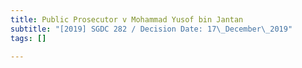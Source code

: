```yaml
---
title: Public Prosecutor v Mohammad Yusof bin Jantan
subtitle: "[2019] SGDC 282 / Decision Date: 17\_December\_2019"
tags: []

---
```


